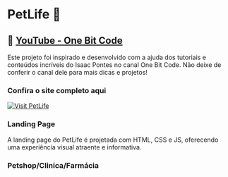 <h1>PetLife 🐶</h1>

<h2>📍 <a href="https://www.youtube.com/c/OneBitCode" target="_blank">YouTube - One Bit Code</a></h2>
Este projeto foi inspirado e desenvolvido com a ajuda dos tutoriais e conteúdos incríveis do Isaac Pontes no canal One Bit Code. Não deixe de conferir o canal dele para mais dicas e projetos!

### Confira o site completo aqui
<a href="https://nyahliz.github.io/Projeto_PetLife" target="_blank">
    <img src="https://img.shields.io/badge/Visit%20PetLife-00C853?style=for-the-badge&logo=web" alt="Visit PetLife">
</a>

### Landing Page
A landing page do PetLife é projetada com HTML, CSS e JS, oferecendo uma experiência visual atraente e informativa.

### Petshop/Clinica/Farmácia

